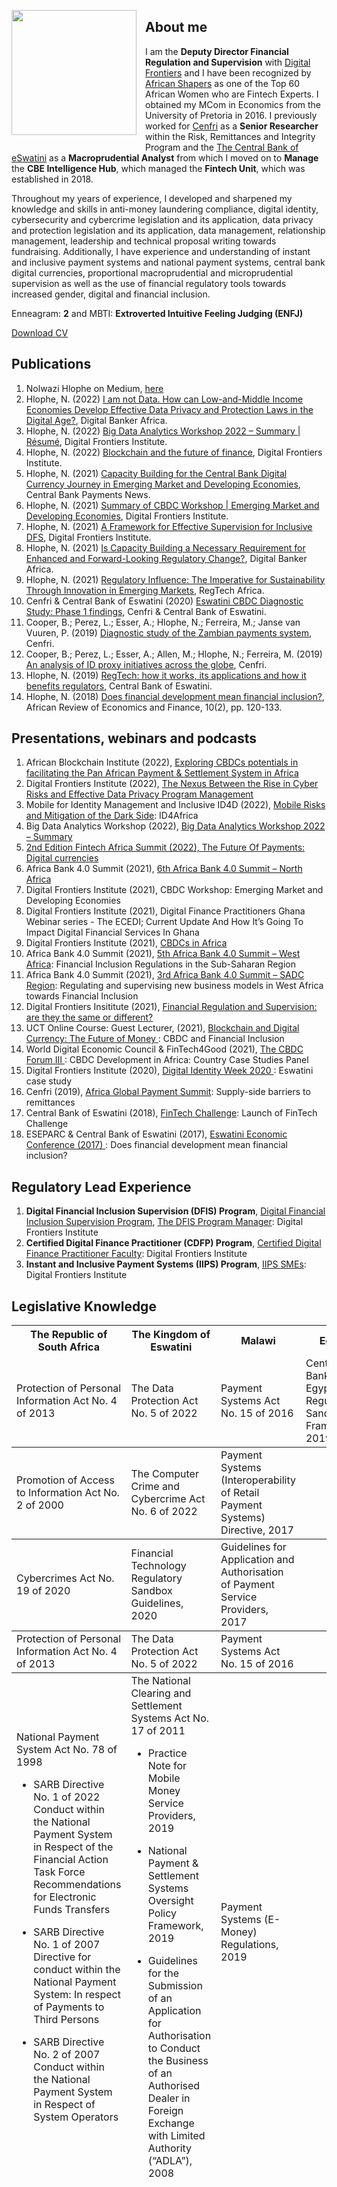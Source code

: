<dl>
<img src="LwaziMabhengu_01.jpg" style="border: 0pt none; margin-bottom: 1em; float: left; margin-right: 1em;" height="200">
<p style="text-align: left;">
</p>
</dl> 

## About me
 
I am the **Deputy Director Financial Regulation and Supervision** with <a href="https://digitalfrontiers.org" target="_bank">Digital Frontiers</a> and I have been recognized by <a href="https://africanshapers.com/en/60-african-women-experts-in-fintech/" target="_bank">African Shapers</a> as one of the Top 60 African Women who are Fintech Experts. I obtained my MCom in Economics from the University of Pretoria in 2016. I previously worked for <a href="https://cenfri.org" target="_bank">Cenfri</a> as a **Senior Researcher** within the Risk, Remittances and Integrity Program and the <a href="https://www.centralbank.org.sz" target="_bank">The Central Bank of eSwatini</a> as a **Macroprudential Analyst** from which I moved on to **Manage** the **CBE Intelligence Hub**, which managed the **Fintech Unit**, which was established in 2018. 

Throughout my years of experience, I developed and sharpened my knowledge and skills in anti-money laundering compliance, digital identity, cybersecurity and cybercrime legislation and its application, data privacy and protection legislation and its application, data management, relationship management, leadership and technical proposal writing towards fundraising. Additionally, I have experience and understanding of instant and inclusive payment systems and national payment systems, central bank digital currencies, proportional macroprudential and microprudential supervision as well as the use of financial regulatory tools towards increased gender, digital and financial inclusion.

Enneagram: **2** and MBTI: **Extroverted Intuitive Feeling Judging (ENFJ)**

<a href="Nolwazi Hlophe_Resume.pdf" target="_blank">Download CV</a> 

## Publications

1. Nolwazi Hlophe on Medium, <a href="https://medium.com/@nolwazihlophe" target="_blank"> here</a>
2. Hlophe, N. (2022) <a href="https://issuu.com/digitalbankerafrica/docs/digital_banker_africa_autumn_2022/42" target="_blank"> I am not Data. How can Low-and-Middle Income Economies Develop Effective Data Privacy and Protection Laws in the Digital Age?</a>, Digital Banker Africa.
3. Hlophe, N. (2022) <a href="https://digitalfrontiersinstitute.org/big-data-analytics-workshop-2022-summary/" target="_blank"> Big Data Analytics Workshop 2022 – Summary | Résumé</a>, Digital Frontiers Institute.
4. Hlophe, N. (2022) <a href="https://digitalfrontiersinstitute.org/blockchain-and-the-future-of-finance/" target="_blank"> Blockchain and the future of finance</a>, Digital Frontiers Institute.
5. Hlophe, N. (2021) <a href="https://cbpn.currencyresearch.com/blog/2021/11/25/dfi-capacity-building-for-cbdcs/" target="_blank"> Capacity Building for the Central Bank Digital Currency Journey in Emerging Market and Developing Economies</a>, Central Bank Payments News.
6. Hlophe, N. (2021) <a href="https://digitalfrontiersinstitute.org/summary-of-cbdc-workshop-emerging-market-and-developing-economies/" target="_blank"> Summary of CBDC Workshop | Emerging Market and Developing Economies</a>, Digital Frontiers Institute.
7. Hlophe, N. (2021) <a href="https://digitalfrontiersinstitute.org/a-framework-for-effective-supervision-for-inclusive-dfs/" target="_blank"> A Framework for Effective Supervision for Inclusive DFS</a>, Digital Frontiers Institute.
8. Hlophe, N. (2021) <a href="https://digitalbankerafrica.com/capacity-building-as-requirement-for-regulatory-change" target="_blank"> Is Capacity Building a Necessary Requirement for Enhanced and Forward-Looking Regulatory Change?</a>, Digital Banker Africa.
9. Hlophe, N. (2021) <a href="https://issuu.com/regtechafrica/docs/regtechafrica_magazine__issuu_" target="_blank"> Regulatory Influence: The Imperative for Sustainability Through Innovation in Emerging Markets</a>, RegTech Africa.
10. Cenfri & Central Bank of Eswatini (2020) <a href="https://www.centralbank.org.sz/cbdc" target="_blank"> Eswatini CBDC Diagnostic Study: Phase 1 findings</a>, Cenfri & Central Bank of Eswatini.
11. Cooper, B.; Perez, L.; Esser, A.; Hlophe, N.; Ferreira, M.; Janse van Vuuren, P. (2019) <a href="https://cenfri.org/publications/diagnostic-study-of-the-zambian-payments-system" target="_blank"> Diagnostic study of the Zambian payments system</a>, Cenfri.
12. Cooper, B.; Perez, L.; Esser, A.; Allen, M.; Hlophe, N.; Ferreira, M. (2019) <a href="https://cenfri.org/publications/an-analysis-of-id-proxy-initiatives-across-the-globe" target="_blank"> An analysis of ID proxy initiatives across the globe</a>, Cenfri.
13. Hlophe, N. (2019) <a href="https://.www.centralbank.org.sz/magazine/" target="_blank">RegTech: how it works, its applications and how it benefits regulators</a>, Central Bank of Eswatini. 
14. Hlophe, N. (2018) <a href="https://www.african-review.com/view-paper.php?serial=20191102135807-759399" target="_blank">Does financial development mean financial inclusion?</a>, African Review of Economics and Finance, 10(2), pp. 120-133.


## Presentations, webinars and podcasts

1. African Blockchain Institute (2022), <a href="https://www.youtube.com/watch?v=78mir9Lb6LU" target="_blank">Exploring CBDCs potentials in facilitating the Pan African Payment & Settlement System in Africa</a>
2. Digital Frontiers Institute (2022), <a href="https://youtu.be/-Vt6AbKbj4Q" target="_blank">The Nexus Between the Rise in Cyber Risks and Effective Data Privacy Program Management</a>
3. Mobile for Identity Management and Inclusive ID4D (2022), <a href="https://youtu.be/lTAWAhHsq3E/" target="_blank">Mobile Risks and Mitigation of the Dark Side</a>: ID4Africa
4. Big Data Analytics Workshop (2022), <a href="https://digitalfrontiersinstitute.org/big-data-analytics-workshop-2022-summary/" target="_blank">Big Data Analytics Workshop 2022 – Summary
5. 2nd Edition Fintech Africa Summit (2022), <a href="https://fintech-africasummit.com/#Register/" target="_blank">The Future Of Payments: Digital currencies</a>
6. Africa Bank 4.0 Summit (2021), <a href="https://africabanksummit.com/6th-edition-speakers/" target="_blank">6th Africa Bank 4.0 Summit – North Africa</a>
7. Digital Frontiers Institute (2021), CBDC Workshop: Emerging Market and Developing Economies
8. Digital Frontiers Institute (2021), Digital Finance Practitioners Ghana Webinar series - The ECEDI; Current Update And How It’s Going To Impact Digital Financial Services In Ghana
9. Digital Frontiers Institute (2021), <a href="https://www.youtube.com/watch?v=lIuOPOwPfeo&t=1s" target="_blank">CBDCs in Africa</a>
10. Africa Bank 4.0 Summit (2021), <a href="https://drive.google.com/file/d/1fQ1bpNXUl-l7IgMsQrnvNYnWTv2uj5OC/view" target="_blank">5th Africa Bank 4.0 Summit – West Africa</a>: Financial Inclusion Regulations in the Sub-Saharan Region
11. Africa Bank 4.0 Summit (2021), <a href="https://drive.google.com/file/d/1fQ1bpNXUl-l7IgMsQrnvNYnWTv2uj5OC/view" target="_blank">3rd Africa Bank 4.0 Summit – SADC Region</a>: Regulating and supervising new business models in West Africa towards Financial Inclusion
12. Digital Frontiers Insititute (2021), <a href="https://www.youtube.com/watch?v=Vs5RdRSQRA0&t=3s" target="_blank">Financial Regulation and Supervision: are they the same or different?</a>
13. UCT Online Course: Guest Lecturer, (2021), <a href="https://www.getsmarter.com/products/uct-blockchain-and-digital-currency-online-short-course" target="_blank">Blockchain and Digital Currency: The Future of Money </a>: CBDC and Financial Inclusion
14. World Digital Economic Council & FinTech4Good (2021), <a href="https://www.blockchainfrontier.org" target="_blank">The CBDC Forum III </a>: CBDC Development in Africa: Country Case Studies Panel
15. Digital Frontiers Institute (2020), <a href="https://www.youtube.com/watch?v=St-ookudccw" target="_blank">Digital Identity Week 2020 </a>: Eswatini case study
16. Cenfri (2019), <a href="https://custom.cvent.com/7A54328600294B08B7B30AE8172EB05A/files/event/f9fe7bdb987c477887c9c1b17e58f5ba/687257b3ca1e4e3cb142c7902531eed6.pdf" target="_blank">Africa Global Payment Summit</a>: Supply-side barriers to remittances
17. Central Bank of Eswatini (2018), <a href="https://www.centralbank.org.sz/the-2018-cbe-fintech-challenge" target="_blank">FinTech Challenge</a>: Launch of FinTech Challenge
18. ESEPARC & Central Bank of Eswatini (2017), <a href="https://www.separc.co.sz/2017/01/25/swaziland-economic-conference-2017" target="_blank">Eswatini Economic Conference (2017) </a>: Does financial development mean financial inclusion?


## Regulatory Lead Experience

1. **Digital Financial Inclusion Supervision (DFIS) Program**, <a href="https://dfis.digitalfrontiersinstitute.org/" target="_blank">Digital Financial Inclusion Supervision Program</a>, <a href="https://dfis.digitalfrontiersinstitute.org/who-we-are/" target="_blank">The DFIS Program Manager</a>: Digital Frontiers Institute
2. **Certified Digital Finance Practitioner (CDFP) Program**, <a href="https://cdfp.digitalfrontiersinstitute.org/who-we-are/" target="_blank">Certified Digital Finance Practitioner Faculty</a>: Digital Frontiers Institute
3. **Instant and Inclusive Payment Systems (IIPS) Program**, <a href="https://iipscertification.org/" target="_blank">IIPS SMEs</a>: Digital Frontiers Institute


## Legislative Knowledge

<table>
<thead>
<tr>
<th>The Republic of South Africa</th>
<th>The Kingdom of Eswatini</th>
<th>Malawi</th>
<th>Egypt</th>
</tr>
</thead>
<tbody>
<thead>
<tr>
<td>Protection of Personal Information Act No. 4 of 2013</td>
<td>The Data Protection Act No. 5 of 2022</td>
<td>Payment Systems Act No. 15 of 2016</td>
<td>Central Bank of Egypt's Regulatory Sandbox Framework, 2019</td>
</tr>
</thead>
</tbody>
<tbody>
<tr>
<thead>
<td>Promotion of Access to Information Act No. 2 of 2000</td>
<td>The Computer Crime and Cybercrime Act No. 6 of 2022</td>
<td>Payment Systems (Interoperability of Retail Payment Systems) Directive, 2017</td>
<td></td>
</thead>
</tr>
</tbody>
<tbody>
<tr>
<thead>
<td>Cybercrimes Act No. 19 of 2020</td>
<td>Financial Technology Regulatory Sandbox Guidelines, 2020</td>
<td>Guidelines for Application and Authorisation of Payment Service Providers, 2017</td>
<td></td>
</thead>
</tr>
</tbody>
<tbody>
<tr>
<thead>
<td>Protection of Personal Information Act No. 4 of 2013</td>
<td>The Data Protection Act No. 5 of 2022</td>
<td>Payment Systems Act No. 15 of 2016</td>
<td></td>
</thead>
</tr>
</tbody>
<tbody>
<tr>
<thead>
<td>National Payment System Act No. 78 of 1998
 
 
 - SARB Directive No. 1 of 2022 Conduct within the National Payment System in Respect of the Financial Action Task Force Recommendations for Electronic Funds Transfers
 
 
 - SARB Directive No. 1 of 2007 Directive for conduct within the National Payment System: In respect of Payments to Third Persons
 
 
 - SARB Directive No. 2 of 2007 Conduct within the National Payment System in Respect of System Operators</td>
<td>The National Clearing and Settlement Systems Act No. 17 of 2011
 
 
 - Practice Note for Mobile Money Service Providers, 2019
 
 
 - National Payment & Settlement Systems Oversight Policy Framework, 2019
 
 
 - Guidelines for the Submission of an Application for Authorisation to Conduct the Business of an Authorised Dealer in Foreign Exchange with Limited Authority (“ADLA”), 2008</td>
<td>Payment Systems (E-Money) Regulations, 2019</td>
<td></td>
</thead>
</tr>
</tbody>
</table>

